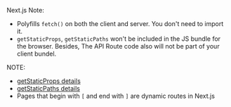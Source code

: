 Next.js Note:
  - Polyfills `fetch()` on both the client and server. You don't need to import it.
  - `getStaticProps`, `getStaticPaths` won't be included in the JS bundle for the browser. Besides, The API Route code also will not be part of your client bundel.



NOTE:
  - [getStaticProps details](https://nextjs.org/learn/basics/data-fetching/getstaticprops-details)
  - [getStaticPaths details](https://nextjs.org/learn/basics/dynamic-routes/dynamic-routes-details)
  - Pages that begin with `[` and end with `]` are dynamic routes in Next.js
